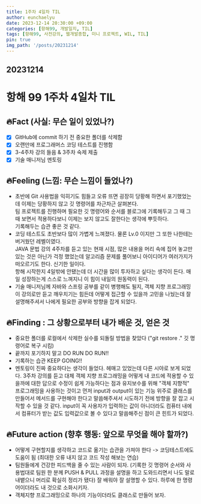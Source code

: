 ```yaml
---
title: 1주차 4일차 TIL
author: eunchaelyu
date: 2023-12-14 20:30:00 +09:00
categories: [항해99, 개발일지, TIL]
tags: [항해99, 사전강의, 웹개발종합, 미니 프로젝트, WIL, TIL]
pin: true
img_path: '/posts/20231214'
---
```


## 20231214
# 항해 99 1주차 4일차 TIL         
## 🔥Fact (사실: 무슨 일이 있었나?)    
- [x] GitHub에 commit 하기 전 중요한 폴더를 삭제함 
- [x] 오랜만에 프로그래머스 코딩 테스트를 진행함
- [x] 3-4주차 강의 들음 & 3주차 숙제 제출
- [x] 기술 매니저님 멘토링

## 🔥Feeling (느낌: 무슨 느낌이 들었나?)      
  - 초반에 Git 사용법을 익히기도 힘들고 오류 뜨면 굉장히 당황해 하면서 포기했었는데 이제는 당황하지 않고 깃 명령어를 차근차근 살펴본다.           
    팀 프로젝트를 진행하며 필요한 깃 명령어와 순서를 블로그에 기록해두고 그 때 그 때 보면서 적용하다보니 이제는 보지 않고도 잘한다는 생각에 뿌듯하다.           
    기록해두는 습관 좋은 것 같다.    
  - 코딩 테스트도 초반보다 많이 가볍게 느껴졌다. 물론 Lv.0 이지만 그 또한 나한테는 버거웠던 레벨이였다.       
    JAVA 문법 강의 4주차를 듣고 있는 현재 시점, 많은 내용을 머리 속에 집어 놓고만 있는 것은 아닌가 걱정 했었는데 알고리즘 문제를 풀어보니 아이디어가 여러가지가 떠오르기도 한다. 신기한 일이다.      
    항해 시작한지 4일밖에 안됐는데 더 시간을 많이 투자하고 싶다는 생각이 든다. 매일 성장하는게 스스로 느껴지니 이 힘이 내일의 원동력이 된다.        
  - 기술 매니저님께 자바와 스프링 공부를 같이 병행해도 될지, 객체 지향 프로그래밍이 강의로만 듣고 깨우치기는 힘든데 어떻게 접근할 수 있을까 고민을 나눴는데 잘 설명해주셔서 나에게 필요한 공부와 방향을 잡게 되었다.

## 🔥Finding : 그 상황으로부터 내가 배운 것, 얻은 것     
  - 중요한 폴더를 로컬에서 삭제한 실수를 되돌릴 방법을 찾았다 ("git restore ." 깃 명령어로 복구 시킴) 
  - 끝까지 포기하지 말고 DO RUN DO RUN!!
  - 기록하는 습관 KEEP GOING!!
  - 멘토링이 진짜 중요하다는 생각이 들었다. 헤매고 있었는데 다른 시야로 보게 되었다.
    3주차 강의를 듣고 대체 객체 지향 프로그래밍을 어떻게 내 코드에 적용할 수 있을까에 대한 답으로 수정이 쉽게 가능하다는 점과 유지보수를 위해 "객체 지향적" 프로그래밍을 사용하는 것이고
    먼저 input과 output이 있는 기능 위주로 클래스를 만들어서 메서드를 구현해야 한다고 말씀해주셔서 시도하기 전에 방향을 잘 잡고 시작할 수 있을 것 같다. 
    input이 꼭 사용자가 입력하는 값이 아니더라도 컴퓨터 내에서 컴퓨터가 받는 값도 입력값으로 볼 수 있다고 말씀해주신 점이 큰 힌트가 되었다. 

## 🔥Future action (향후 행동: 앞으로 무엇을 해야 할까?)         
  - 어떻게 구현할지를 생각하고 코드로 옮기는 습관을 가져야 한다 -> 코딩테스트에도 도움이 됨 (최대한 오류 내지 않고 코드 작성 해보는 연습) 
  - 팀원들에게 건강한 피드백을 줄 수 있는 사람이 되자. (기록한 깃 명령어 순서와 사용법대로 팀원 한 분께 PUSH & PULL 과정을 설명을 하고 도와드리면서 나도 말로 내뱉으니 머리로 확실히 정리가 됐다)
    잘 배워야 잘 설명할 수 있다. 하루에 한 명령어이더라도 내 것으로 소화시키자.
  - 객체지향 프로그래밍으로 하나의 기능이더라도 클래스로 만들어 보자.


